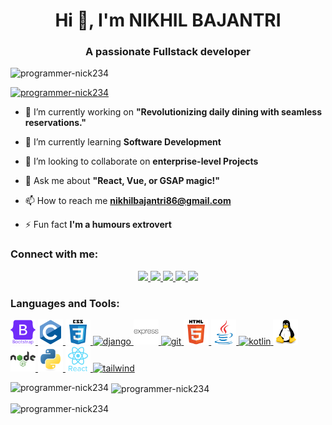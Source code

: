 
<h1 align="center">Hi 👋, I'm NIKHIL BAJANTRI</h1>   
<h3 align="center">A passionate Fullstack developer</h3>

<p align="left"> <img src="https://komarev.com/ghpvc/?username=programmer-nick234&label=Profile%20views&color=0e75b6&style=flat" alt="programmer-nick234" /> </p>

<p align="left"> <a href="https://github.com/ryo-ma/github-profile-trophy"><img src="https://github-profile-trophy.vercel.app/?username=programmer-nick234" alt="programmer-nick234" /></a> </p>

- 🔭 I’m currently working on **"Revolutionizing daily dining with seamless reservations."**

- 🌱 I’m currently learning **Software Development**

- 👯 I’m looking to collaborate on **enterprise-level Projects**

- 💬 Ask me about **"React, Vue, or GSAP magic!"**

- 📫 How to reach me **nikhilbajantri86@gmail.com**

- ⚡ Fun fact **I'm a humours extrovert**
<h3 align="left">Connect with me:</h3>
<div align="center"> 
    <a href="mailto:nikhilbajantri86@gmail.com">
      <img src="https://skillicons.dev/icons?i=gmail" />
    </a>
    <a href="https://www.linkedin.com/in/nikhil-bajantri-3a5358315/" target="_blank">
      <img src="https://skillicons.dev/icons?i=linkedin" target="_blank" />
    </a>
    <a href="https://x.com/nikhil_baj64751?t=NjpeRUVkM30ecVDv6LwSXg&s=09" target="_blank">
       <img src="https://skillicons.dev/icons?i=twitter" target="_blank" /> <!-- sqlite, safari, google-chrome are other good icon options -->
    </a>
    <a href="https://www.instagram.com/Nikkkkhil.1/" target="_blank">
       <img src="https://skillicons.dev/icons?i=instagram" target="_blank" /> <!-- sqlite, safari, google-chrome are other good icon options -->
    </a>
    <a href="https://discord.com/channels/@Nickkkk.1" target="_blank">
       <img src="https://skillicons.dev/icons?i=discord" target="_blank" /> <!-- sqlite, safari, google-chrome are other good icon options -->
    </a>
</div>
  

<h3 align="left">Languages and Tools:</h3>
<p align="left"> <a href="https://getbootstrap.com" target="_blank" rel="noreferrer"> <img src="https://raw.githubusercontent.com/devicons/devicon/master/icons/bootstrap/bootstrap-plain-wordmark.svg" alt="bootstrap" width="40" height="40"/> </a> <a href="https://www.cprogramming.com/" target="_blank" rel="noreferrer"> <img src="https://raw.githubusercontent.com/devicons/devicon/master/icons/c/c-original.svg" alt="c" width="40" height="40"/> </a> <a href="https://www.w3schools.com/css/" target="_blank" rel="noreferrer"> <img src="https://raw.githubusercontent.com/devicons/devicon/master/icons/css3/css3-original-wordmark.svg" alt="css3" width="40" height="40"/> </a> <a href="https://www.djangoproject.com/" target="_blank" rel="noreferrer"> <img src="https://cdn.worldvectorlogo.com/logos/django.svg" alt="django" width="40" height="40"/> </a> <a href="https://expressjs.com" target="_blank" rel="noreferrer"> <img src="https://raw.githubusercontent.com/devicons/devicon/master/icons/express/express-original-wordmark.svg" alt="express" width="40" height="40"/> </a> <a href="https://git-scm.com/" target="_blank" rel="noreferrer"> <img src="https://www.vectorlogo.zone/logos/git-scm/git-scm-icon.svg" alt="git" width="40" height="40"/> </a> <a href="https://www.w3.org/html/" target="_blank" rel="noreferrer"> <img src="https://raw.githubusercontent.com/devicons/devicon/master/icons/html5/html5-original-wordmark.svg" alt="html5" width="40" height="40"/> </a> <a href="https://www.java.com" target="_blank" rel="noreferrer"> <img src="https://raw.githubusercontent.com/devicons/devicon/master/icons/java/java-original.svg" alt="java" width="40" height="40"/> </a> <a href="https://kotlinlang.org" target="_blank" rel="noreferrer"> <img src="https://www.vectorlogo.zone/logos/kotlinlang/kotlinlang-icon.svg" alt="kotlin" width="40" height="40"/> </a> <a href="https://www.linux.org/" target="_blank" rel="noreferrer"> <img src="https://raw.githubusercontent.com/devicons/devicon/master/icons/linux/linux-original.svg" alt="linux" width="40" height="40"/> </a> <a href="https://nodejs.org" target="_blank" rel="noreferrer"> <img src="https://raw.githubusercontent.com/devicons/devicon/master/icons/nodejs/nodejs-original-wordmark.svg" alt="nodejs" width="40" height="40"/> </a> <a href="https://www.python.org" target="_blank" rel="noreferrer"> <img src="https://raw.githubusercontent.com/devicons/devicon/master/icons/python/python-original.svg" alt="python" width="40" height="40"/> </a> <a href="https://reactjs.org/" target="_blank" rel="noreferrer"> <img src="https://raw.githubusercontent.com/devicons/devicon/master/icons/react/react-original-wordmark.svg" alt="react" width="40" height="40"/> </a> <a href="https://tailwindcss.com/" target="_blank" rel="noreferrer"> <img src="https://www.vectorlogo.zone/logos/tailwindcss/tailwindcss-icon.svg" alt="tailwind" width="40" height="40"/> </a> </p>

<p><img align="left" src="https://github-readme-stats.vercel.app/api/top-langs?username=programmer-nick234&show_icons=true&locale=en&layout=compact" alt="programmer-nick234" /></p>

<p>&nbsp;<img align="center" src="https://github-readme-stats.vercel.app/api?username=programmer-nick234&show_icons=true&locale=en" alt="programmer-nick234" /></p>

<p><img align="center" src="https://github-readme-streak-stats.herokuapp.com/?user=programmer-nick234&" alt="programmer-nick234" /></p>
